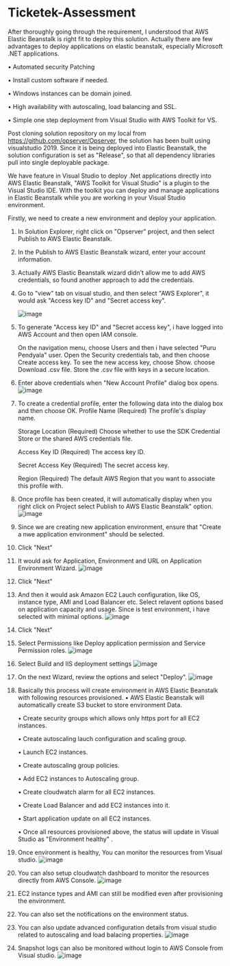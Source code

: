 # Ticketek-Assessment

After thoroughly going through the requirement, I understood that AWS Elastic Beanstalk is right fit to deploy this solution.
Actually there are few advantages to deploy applications on elastic beanstalk, especially Microsoft .NET applications.

•	Automated security Patching

•	Install custom software if needed.

•	Windows instances can be domain joined.

•	High availability with autoscaling, load balancing and SSL.

•	Simple one step deployment from Visual Studio with AWS Toolkit for VS.


Post cloning solution repository on my local from https://github.com/opserver/Opserver, the solution has been built using visualstudio 2019. Since it is being deployed into Elastic Beanstalk, the solution configuration is set as "Release", so that all dependency libraries pull into single deployable package.

We have feature in Visual Studio to deploy .Net applications directly into AWS Elastic Beanstalk, "AWS Toolkit for Visual Studio" is a plugin to the Visual Studio IDE. With the toolkit you can deploy and manage applications in Elastic Beanstalk while you are working in your Visual Studio environment.

Firstly, we need to create a new environment and deploy your application.

1. In Solution Explorer, right click on "Opserver" project, and then select Publish to AWS Elastic Beanstalk.
2. In the Publish to AWS Elastic Beanstalk wizard, enter your account information.
3. Actually AWS Elastic Beanstalk wizard didn't allow me to add AWS credentials, so found another approach to add the credentials.
4. Go to "view" tab on visual studio, and then select "AWS Explorer", it would ask "Access key ID" and "Secret access key".
    
    ![image](https://user-images.githubusercontent.com/53302261/125888117-8216a213-e943-49ac-a01f-4a0b1bd57c3b.png)

5. To generate "Access key ID" and "Secret access key", i have logged into AWS Account and then open IAM console.
    
    On the navigation menu, choose Users and then i have selected "Puru Pendyala" user.
    Open the Security credentials tab, and then choose Create access key.
    To see the new access key, choose Show.
    choose Download .csv file. Store the .csv file with keys in a secure location.
    
6. Enter above credentials when "New Account Profile" dialog box opens.
    ![image](https://user-images.githubusercontent.com/53302261/125888184-0d4bbd2d-862a-4495-8846-46ff93a7657f.png)
   
7. To create a credential profile, enter the following data into the dialog box and then choose OK.
    Profile Name
        (Required) The profile's display name.

    Storage Location
        (Required) Choose whether to use the SDK Credential Store or the shared AWS credentials file.

    Access Key ID
        (Required) The access key ID.

    Secret Access Key
        (Required) The secret access key.

    Region
        (Required) The default AWS Region that you want to associate this profile with.
        

8. Once profile has been created, it will automatically display when you right click on Project select Publish to AWS Elastic Beanstalk" option.
    ![image](https://user-images.githubusercontent.com/53302261/125889061-4b12e1c2-a9cb-4b7d-962d-de2900b83ecf.png)

9. Since we are creating new application environment, ensure that "Create a nwe application environment" should be selected.
10. Click "Next"
11. It would ask for Application, Environment and URL on Application Environment Wizard.
    ![image](https://user-images.githubusercontent.com/53302261/125889358-01f311ec-ca84-40fc-ae14-70301691557b.png)
12. Click "Next"
13. And then it would ask Amazon EC2 Lauch configuration, like OS, instance type, AMI and Load Balancer etc. Select relavent options based on application capacity and usage.  Since is test environment, i have selected with minimal options.
    ![image](https://user-images.githubusercontent.com/53302261/125889948-98dc2566-f7d6-4013-87cc-f4319f931cf7.png)
14. Click "Next"
15. Select Permissions like Deploy application permission and Service Permission roles.
    ![image](https://user-images.githubusercontent.com/53302261/125891234-4f130aba-d59c-4b7d-8eee-464c1946eea9.png)

16. Select Build and IIS deployment settings
    ![image](https://user-images.githubusercontent.com/53302261/125891355-7c233a5a-28c9-4932-9d34-082b1606cc77.png)

17. On the next Wizard, review the options and select "Deploy".
    ![image](https://user-images.githubusercontent.com/53302261/125891429-0ad61a42-b267-4a0a-9718-824ea18e3da6.png)

18. Basically this process will create environment in AWS Elastic Beanstalk with following resources provisioned.
     •	AWS Elastic Beanstalk will automatically create S3 bucket to store environment Data. 
     
     •	Create security groups which allows only https port for all EC2 instances.
     
     •	Create autoscaling lauch configuration and scaling group.
     
     •	Launch EC2 instances.
     
     •	Create autoscaling group policies.
     
     •	Add EC2 instances to Autoscaling group.
     
     •	Create cloudwatch alarm for all EC2 instances.
     
     •	Create Load Balancer and add EC2 instances into it.
     
     •	Start application update on all EC2 instances.
     
     •	Once all resources provisioned above, the status will update in Visual Studio as "Environment healthy" .


19. Once environment is healthy, You can monitor the resources from Visual studio.
    ![image](https://user-images.githubusercontent.com/53302261/126067802-e9836d01-7c7c-4ddd-9503-05931e2a51c8.png)

20. You can also setup cloudwatch dashboard to monitor the resources directly from AWS Console.
    ![image](https://user-images.githubusercontent.com/53302261/126067846-68f085c6-f852-4562-bad2-90a1e1290a55.png)

21. EC2 instance types and AMI can still be modified even after provisioning the environment.
22. You can also set the notifications on the environment status.
23. You can also update advanced configuration details from visual studio related to autoscaling and load balacing properties.
    ![image](https://user-images.githubusercontent.com/53302261/126067950-635d7b91-8181-422c-bb44-ced37efab79f.png)

24. Snapshot logs can also be monitored without login to AWS Console from Visual studio.
    ![image](https://user-images.githubusercontent.com/53302261/126067996-556aab64-2fcc-4823-996c-77d969f96009.png)
